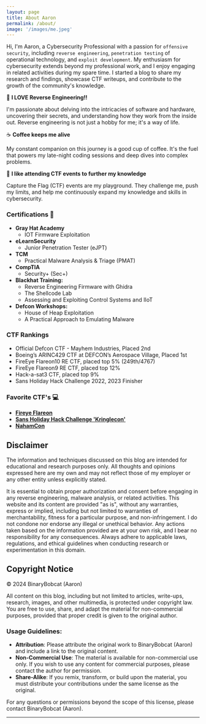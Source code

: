 ```yaml
---
layout: page
title: About Aaron
permalink: /about/
image: '/images/me.jpeg'
---
```


Hi, I'm Aaron, a Cybersecurity Professional with a passion for `offensive security`, including `reverse engineering`, `penetration testing` of operational technology, and `exploit development`. My enthusiasm for cybersecurity extends beyond my professional work, and I enjoy engaging in related activities during my spare time. I started a blog to share my research and findings, showcase CTF writeups, and contribute to the growth of the community's knowledge.

👾 **I LOVE Reverse Engineering!!**

I'm passionate about delving into the intricacies of software and hardware, uncovering their secrets, and understanding how they work from the inside out. Reverse engineering is not just a hobby for me; it's a way of life.

☕ **Coffee keeps me alive**

My constant companion on this journey is a good cup of coffee. It's the fuel that powers my late-night coding sessions and deep dives into complex problems.

🧩 **I like attending CTF events to further my knowledge**

Capture the Flag (CTF) events are my playground. They challenge me, push my limits, and help me continuously expand my knowledge and skills in cybersecurity.

### Certifications 📜

- **Gray Hat Academy**
  - IOT Firmware Exploitation
- **eLearnSecurity**
  - Junior Penetration Tester (eJPT)
- **TCM** 
  - Practical Malware Analysis & Triage (PMAT)
- **CompTIA**
  - Security+ (Sec+)
- **Blackhat Training:**
  - Reverse Engineering Firmware with Ghidra
  - The Shellcode Lab
  - Assessing and Exploiting Control Systems and IIoT
- **Defcon Workshops:**
  - House of Heap Exploitation
  - A Practical Approach to Emulating Malware

### CTF Rankings
- Official Defcon CTF - Mayhem Industries, Placed 2nd
- Boeing’s ARINC429 CTF at DEFCON’s Aerospace Village, Placed 1st
- FireEye Flareon10 RE CTF, placed top 5% (249th/4767)
- FireEye Flareon9 RE CTF, placed top 12%
- Hack-a-sat3 CTF, placed top 9%
- Sans Holiday Hack Challenge 2022, 2023 Finisher

### Favorite CTF's 💻

- [**Fireye Flareon**](https://flare-on.com/)
- [**Sans Holiday Hack Challenge 'Kringlecon'**](https://www.sans.org/mlp/holiday-hack-challenge-2023/)
- [**NahamCon**](https://www.nahamcon.com/)

## Disclaimer
The information and techniques discussed on this blog are intended for educational and research purposes only. All thoughts and opinions expressed here are my own and may not reflect those of my employer or any other entity unless explicitly stated. 

It is essential to obtain proper authorization and consent before engaging in any reverse engineering, malware analysis, or related activities. This website and its content are provided "as is", without any warranties, express or implied, including but not limited to warranties of merchantability, fitness for a particular purpose, and non-infringement. I do not condone nor endorse any illegal or unethical behavior. Any actions taken based on the information provided are at your own risk, and I bear no responsibility for any consequences. Always adhere to applicable laws, regulations, and ethical guidelines when conducting research or experimentation in this domain.

## Copyright Notice
© 2024 BinaryBobcat (Aaron)

All content on this blog, including but not limited to articles, write-ups, research, images, and other multimedia, is protected under copyright law. You are free to use, share, and adapt the material for non-commercial purposes, provided that proper credit is given to the original author.

### Usage Guidelines:

- **Attribution**: Please attribute the original work to BinaryBobcat (Aaron) and include a link to the original content.
- **Non-Commercial Use**: The material is available for non-commercial use only. If you wish to use any content for commercial purposes, please contact the author for permission.
- **Share-Alike**: If you remix, transform, or build upon the material, you must distribute your contributions under the same license as the original.

For any questions or permissions beyond the scope of this license, please contact BinaryBobcat (Aaron).

<hr>